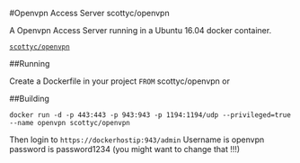 #Openvpn Access Server
scottyc/openvpn

A Openvpn Access Server running in a Ubuntu 16.04 docker container.

[`scottyc/openvpn`](https://registry.hub.docker.com/u/scottyc/openvpn/)

##Running

Create a Dockerfile in your project ```FROM``` scottyc/openvpn or

##Building
```
docker run -d -p 443:443 -p 943:943 -p 1194:1194/udp --privileged=true --name openvpn scottyc/openvpn

```
Then login to ```https://dockerhostip:943/admin```
Username is openvpn password is password1234 (you might want to change that !!!)
